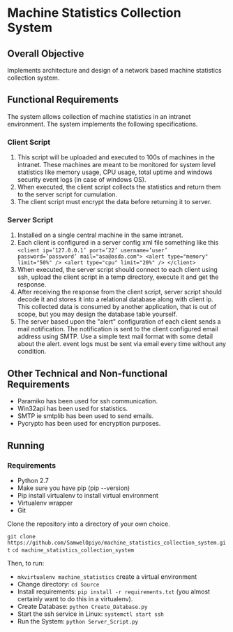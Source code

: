 # Machine Statistics Collection System

## Overall Objective

Implements architecture and design of a network based machine statistics collection system.

## Functional Requirements

The system allows collection of machine statistics in an intranet environment. The system implements the
following specifications.
### Client Script
1. This script will be uploaded and executed to 100s of machines in the intranet. These machines are meant to be monitored for system level statistics like memory usage, CPU usage, total uptime and windows security event logs (in case of windows OS).
2. When executed, the client script collects the statistics and return them to the server script for cumulation.
3. The client script must encrypt the data before returning it to server.
### Server Script
1. Installed on a single central machine in the same intranet.
2. Each client is configured in a server config xml file something like this
	`<client ip=’127.0.0.1’ port=’22’ username=’user’ password=’password’ mail="asa@asda.com">
		<alert type="memory" limit="50%" />
		<alert type="cpu" limit="20%" />
	</client>`
3. When executed, the server script should connect to each client using ssh, upload the client script in a temp directory, execute it and get the response.
4. After receiving the response from the client script, server script should decode it and stores it into a relational database along with client ip. This collected data is consumed by another application, that is out of scope, but you may design the database table yourself.
5. The server based upon the "alert" configuration of each client sends a mail notification. The notification is sent to the client configured email address using SMTP. Use a simple text mail format with some detail about the alert. event logs must be sent via email every time without any condition.

## Other Technical and Non-functional Requirements

- Paramiko has been used for ssh communication.
- Win32api has been used for statistics.
- SMTP ie smtplib has been used to send emails. 
- Pycrypto has been used for encryption purposes.

## Running 

### Requirements

- Python 2.7
- Make sure you have pip (pip --version)
- Pip install virtualenv to install virtual environment
- Virtualenv wrapper
- Git 

Clone the repository into a directory of your own choice.

`git clone https://github.com/SamwelOpiyo/machine_statistics_collection_system.git`
`cd machine_statistics_collection_system`

Then, to run:

- `mkvirtualenv machine_statistics` create a virtual environment
- Change directory: `cd Source`
- Install requirements: `pip install -r requirements.txt` (you almost certainly want to do this in a virtualenv).
- Create Database: `python Create_Database.py`
- Start the ssh service in Linux: `systemctl start ssh`
- Run the System: `python Server_Script.py`
